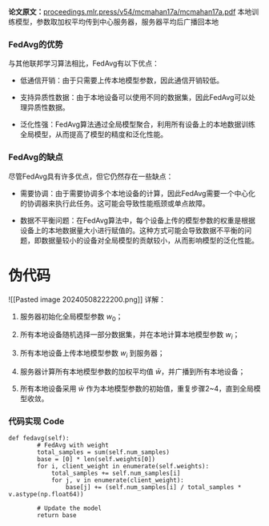 **论文原文：**[proceedings.mlr.press/v54/mcmahan17a/mcmahan17a.pdf](https://proceedings.mlr.press/v54/mcmahan17a/mcmahan17a.pdf)
本地训练模型，参数取加权平均传到中心服务器，服务器平均后广播回本地
### FedAvg的优势

与其他联邦学习算法相比，FedAvg有以下优点：

- 低通信开销：由于只需要上传本地模型参数，因此通信开销较低。  
    
- 支持异质性数据：由于本地设备可以使用不同的数据集，因此FedAvg可以处理异质性数据。  
    
- 泛化性强：FedAvg算法通过全局模型聚合，利用所有设备上的本地数据训练全局模型，从而提高了模型的精度和泛化性能。  
    

### FedAvg的缺点

尽管FedAvg具有许多优点，但它仍然存在一些缺点：

- 需要协调：由于需要协调多个本地设备的计算，因此FedAvg需要一个中心化的协调器来执行此任务。这可能会导致性能瓶颈或单点故障。  
    
- 数据不平衡问题：在FedAvg算法中，每个设备上传的模型参数的权重是根据设备上的本地数据量大小进行赋值的。这种方式可能会导致数据不平衡的问题，即数据量较小的设备对全局模型的贡献较小，从而影响模型的泛化性能。
# 伪代码
![[Pasted image 20240508222200.png]]
详解：
1. 服务器初始化全局模型参数 $w_0$；  
    
2. 所有本地设备随机选择一部分数据集，并在本地计算本地模型参数 $w_i$；  
    
3. 所有本地设备上传本地模型参数 $w_i$ 到服务器；  
    
4. 服务器计算所有本地模型参数的加权平均值 $\bar{w}$，并广播到所有本地设备；  
    
5. 所有本地设备采用 $\bar{w}$ 作为本地模型参数的初始值，重复步骤2~4，直到全局模型收敛。
### 代码实现 Code
```
def fedavg(self):
        # FedAvg with weight
        total_samples = sum(self.num_samples)
        base = [0] * len(self.weights[0])
        for i, client_weight in enumerate(self.weights):
            total_samples += self.num_samples[i]
            for j, v in enumerate(client_weight):
                base[j] += (self.num_samples[i] / total_samples * v.astype(np.float64))

        # Update the model
        return base
```
